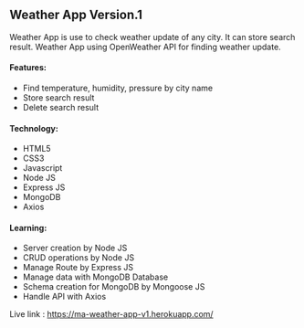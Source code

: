 ## Weather App Version.1
Weather App is use to check weather update of any city. It can store search result. 
Weather App using OpenWeather API for finding weather update.


#### Features:

 - Find temperature, humidity, pressure by city name
 - Store search result
 - Delete search result



#### Technology:

 - HTML5
 - CSS3
 - Javascript
 - Node JS
 - Express JS
 - MongoDB
 - Axios


#### Learning:

 - Server creation by Node JS
 - CRUD operations by Node JS
 - Manage Route by Express JS
 - Manage data with MongoDB Database
 - Schema creation for MongoDB by Mongoose JS
 - Handle API with Axios


Live link : https://ma-weather-app-v1.herokuapp.com/

